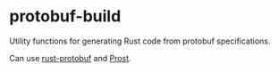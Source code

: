 # protobuf-build

Utility functions for generating Rust code from protobuf specifications.

Can use [rust-protobuf](https://github.com/stepancheg/rust-protobuf) and
[Prost](https://github.com/danburkert/prost).
